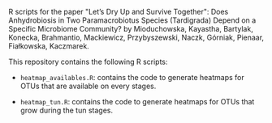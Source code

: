 R scripts for the paper "Let’s Dry Up and Survive Together": 
Does Anhydrobiosis in Two Paramacrobiotus Species (Tardigrada) Depend on a Specific Microbiome Community?
by Mioduchowska, Kayastha, Bartylak, Konecka, Brahmantio, Mackiewicz, 
Przybyszewski, Naczk, Górniak, Pienaar, Fiałkowska, Kaczmarek.

This repository contains the following R scripts:
* `heatmap_availables.R`: contains the code to generate heatmaps for 
OTUs that are available on every stages.

* `heatmap_tun.R`: contains the code to generate heatmaps for 
OTUs that grow during the tun stages.